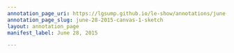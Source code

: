 ```yaml
---
annotation_page_uri: https://lgsump.github.io/le-show/annotations/june-28-2015-canvas-1-sketch.json
annotation_page_slug: june-28-2015-canvas-1-sketch
layout: annotation_page
manifest_label: June 28, 2015

---
```


